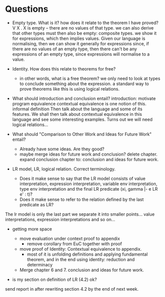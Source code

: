 # Questions

- Empty type. What is it? how does it relate to the theorem I have proved?
    V X . X is empty – there are no values of that type. we can also derive that other types must then also be empty: composite types. we show it for expressions, which then implies values. Given our language is normalising, then we can show it generally for expressions since, if there are no values of an empty type, then there can't be any expressions of an empty type, since expressions will normalise to a value.


- Identity. How does this relate to theorems for free?
  - in other words, what is a free theorem?
        we only need to look at types to conclude something about the expression. 
        a standard way to prove theorems like this is using logical relations.


- What should introduction and conclusion entail?
    introduction: motivate
        program equivalence
        contextual equivalence is one notion of this. informal definition
        Then talk about the language and some of its features. We shall then talk about
        contextual equivalence in this language and see some interesting examples.
        Turns out we will need logical relations...

- What should "Comparison to Other Work and Ideas for Future Work" entail?
  - Already have some ideas. Are they good?
  - maybe merge ideas for future work and conclusion?
delete chapter. expand conclusion chapter to: conclusion and ideas for future work.



- LR model, LR, logical relation. Correct terminology.
  - Does it make sense to say that the LR model consists of value interpretation, expression interpretation, variable env interpretation, type env interpretation and the final LR predicate (xi, gamma |- e LR e' : t)?
  - Does it make sense to refer to the relation defined by the last predicate as LR?

The lr model is only the last part
we separate it into smaller points... value interpretations, expression interpretations and so on...


- getting more space
  - move evaluation under context proof to appendix
    - remove corollary from EuC together with proof
  - move proof of Identity: Contextual equivalence to appendix.
    - most of it is unfolding definitions and applying fundamental theorem, and in the end using identity: reduction and determinacy
  - Merge chapter 6 and 7. conclusion and ideas for future work.

- is my section on definition of LR (4.2) ok?


send report in after rewriting section 4.2
by the end of next week.